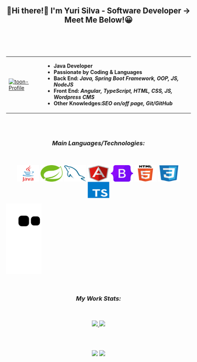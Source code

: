 <header>
<h2 align="center">👋Hi there!👋 I'm Yuri Silva - Software Developer -> Meet Me Below!😀<h2>  
</header>
  
<table align="center">
  <br>
  <tr>
    <td>
      <a href=#profile><img src="https://i.ibb.co/MG37wMW/toon-Profile.png" height = "200em" alt="toon-Profile" border="0"></a></td>
    <td>
   <ul align="left">
    <li><b>Java Developer</b></li>
    <li><b>Passionate by Coding & Languages</b></li>
    <li><b>Back End: <em>Java, Spring Boot Framework, OOP, JS, NodeJS</em></b></li>
    <li><b>Front End: <em>Angular, TypeScript, HTML, CSS, JS, Wordpress CMS</em></b></li>
    <li><b>Other Knowledges:<em>SEO on/off page, Git/GitHub</em></b></li>
  </ul>
    </td>
  </tr>
 
</table>
  
<br><br>
  
  <h3 align = "center"><i> Main Languages/Technologies: </i></h3>
<br>
  
  <div align="center"><br>
  <img align="center" alt="Yuri-Java" height="45" width="60" src="https://github.com/devicons/devicon/blob/master/icons/java/java-original-wordmark.svg">
   <img align="center" alt="Yuri-Spring" height="45" width="60" src="https://github.com/devicons/devicon/blob/master/icons/spring/spring-original.svg">
  <img align="center" alt="Yuri-MySql" height="45" width="60" src="https://github.com/devicons/devicon/blob/master/icons/mysql/mysql-original.svg">
  <img align="center" alt="Yuri-Angular" height="45" width="60" src="https://github.com/devicons/devicon/blob/master/icons/angularjs/angularjs-original.svg">
  <img align="center" alt="Yuri-Bootstrap" height="45" width="60" src="https://github.com/devicons/devicon/blob/master/icons/bootstrap/bootstrap-original.svg">
  <img align="center" alt="Yuri-HTML" height="45" width="60" src="https://github.com/devicons/devicon/blob/master/icons/html5/html5-original-wordmark.svg">
  <img align="center" alt="Yuri-CSS" height="45" width="60" src="https://raw.githubusercontent.com/devicons/devicon/master/icons/css3/css3-original.svg">
  <img align="center" alt="Yuri-Ts" height="45" width="60" src="https://github.com/devicons/devicon/blob/master/icons/typescript/typescript-original.svg">
  
  
</div>

 ![Snake animation](https://github.com/yurikgs/yurikgs/blob/output/github-contribution-grid-snake.svg)
  
 
  <br>
  <h3 align = "center"><i> My Work Stats: </i></h3>
  <br><br>
<div align="center">
  <a href="https://github.com/yurikgs">
  <img height="180em" src="https://github-readme-stats.vercel.app/api?username=yurikgs&show_icons=true&theme=dracula&include_all_commits=true&count_private=true"/>
  <img height="180em" src="https://github-readme-stats.vercel.app/api/top-langs/?username=yurikgs&layout=compact&langs_count=7&theme=dracula"/>
</div>



<br><br>
  
 
<div id="footer-buttons" align="center" >
<a href = "mailto:yurikgs@outlook.com"><img src="https://img.shields.io/badge/-Gmail-%23333?style=for-the-badge&logo=gmail&logoColor=white" target="_blank"></a>
<a href="https://www.linkedin.com/in/yuri-silva-dev/" target="_blank"><img src="https://img.shields.io/badge/-LinkedIn-%230077B5?style=for-the-badge&logo=linkedin&logoColor=white" target="_blank"></a> 
</div>

  

<!-- Some extra codes and refs:


https://github.com/devicons/devicon/blob/master/icons/angularjs/angularjs-original.svg
https://github.com/devicons/devicon/blob/master/icons/mysql/mysql-original-wordmark.svg
https://github.com/devicons/devicon/blob/master/icons/nodejs/nodejs-original-wordmark.svg
https://github.com/devicons/devicon/blob/master/icons/bootstrap/bootstrap-original.svg

 <img align="center" alt="Yuri-NodeJs" height="45" width="60" src="https://github.com/devicons/devicon/blob/master/icons/nodejs/nodejs-original-wordmark.svg">
<img align="center" alt="Yuri-Wordpress" height="45" width="60" src="https://github.com/devicons/devicon/blob/master/icons/wordpress/wordpress-original.svg">
<img align="center" alt="Yuri-Js" height="45" width="60" src="https://github.com/devicons/devicon/blob/master/icons/javascript/javascript-original.svg">
-->
<!--
**yurikgs/yurikgs** is a ✨ _special_ ✨ repository because its `README.md` (this file) appears on your GitHub profile.

Here are some ideas to get you started:

- 🔭 I’m currently working on ...
- 🌱 I’m currently learning ...


- 🔭 I’m currently working on ...
- 🌱 I’m currently learning ...
- 👯 I’m looking to collaborate on ...
- 🤔 I’m looking for help with ...
- 💬 Ask me about ...
- 📫 How to reach me: ...
- 😄 Pronouns: ...
- ⚡ Fun fact: ...
-->
